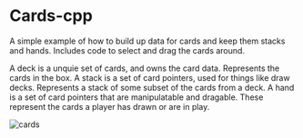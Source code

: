 # Cards-cpp
A simple example of how to build up data for cards and keep them stacks and hands.
Includes code to select and drag the cards around.

A deck is a unquie set of cards, and owns the card data. Represents the cards in the box.
A stack is a set of card pointers, used for things like draw decks. Represents a stack of some subset of the cards from a deck.
A hand is a set of card pointers that are manipulatable and dragable. These represent the cards a player has drawn or are in play.

![cards](https://user-images.githubusercontent.com/322174/138608557-5b1dfeb3-33a3-409c-8635-0dac7f7cdf36.gif)